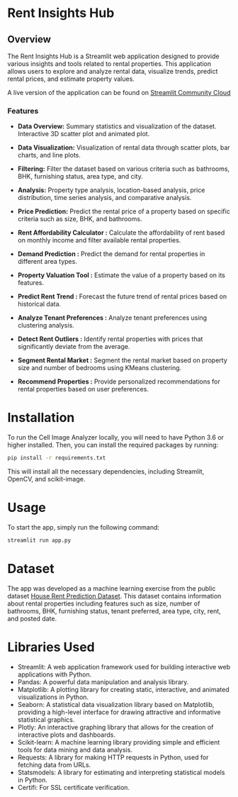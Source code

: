 # **Rent Insights Hub**

## Overview
The Rent Insights Hub is a Streamlit web application designed to provide various insights and tools related to rental properties. This application allows users to explore and analyze rental data, visualize trends, predict rental prices, and estimate property values.

A live version of the application can be found on [Streamlit Community Cloud](https://rentprediction.streamlit.app/)

### Features

- **Data Overview:**  Summary statistics and visualization of the dataset. Interactive 3D scatter plot and animated plot. 

- **Data Visualization:** Visualization of rental data through scatter plots, bar charts, and line plots. 

- **Filtering:** Filter the dataset based on various criteria such as bathrooms, BHK, furnishing status, area type, and city. 

- **Analysis:** Property type analysis, location-based analysis, price distribution, time series analysis, and comparative analysis. 

- **Price Prediction:** Predict the rental price of a property based on specific criteria such as size, BHK, and bathrooms. 

- **Rent Affordability Calculator :** Calculate the affordability of rent based on monthly income and filter available rental properties. 

- **Demand Prediction :** Predict the demand for rental properties in different area types. 

- **Property Valuation Tool :** Estimate the value of a property based on its features. 

- **Predict Rent Trend :** Forecast the future trend of rental prices based on historical data. 

- **Analyze Tenant Preferences :** Analyze tenant preferences using clustering analysis. 

- **Detect Rent Outliers :** Identify rental properties with prices that significantly deviate from the average. 

- **Segment Rental Market :** Segment the rental market based on property size and number of bedrooms using KMeans clustering. 

- **Recommend Properties :** Provide personalized recommendations for rental properties based on user preferences. 



# Installation
To run the Cell Image Analyzer locally, you will need to have Python 3.6 or higher installed. Then, you can install the required packages by running:

```bash
pip install -r requirements.txt
```

This will install all the necessary dependencies, including Streamlit, OpenCV, and scikit-image.

# Usage
To start the app, simply run the following command:

```bash
streamlit run app.py
```

# Dataset
The app was developed as a machine learning exercise from the public dataset [House Rent Prediction Dataset](https://www.kaggle.com/datasets/iamsouravbanerjee/house-rent-prediction-dataset). This dataset contains information about rental properties including features such as size, number of bathrooms, BHK, furnishing status, tenant preferred, area type, city, rent, and posted date.

# Libraries Used

- Streamlit: A web application framework used for building interactive web applications with Python. 
- Pandas: A powerful data manipulation and analysis library. 
- Matplotlib: A plotting library for creating static, interactive, and animated visualizations in Python. 
- Seaborn: A statistical data visualization library based on Matplotlib, providing a high-level interface for drawing attractive and informative statistical graphics. 
- Plotly: An interactive graphing library that allows for the creation of interactive plots and dashboards. 
- Scikit-learn: A machine learning library providing simple and efficient tools for data mining and data analysis. 
- Requests: A library for making HTTP requests in Python, used for fetching data from URLs. 
- Statsmodels: A library for estimating and interpreting statistical models in Python. 
- Certifi: For SSL certificate verification. 

